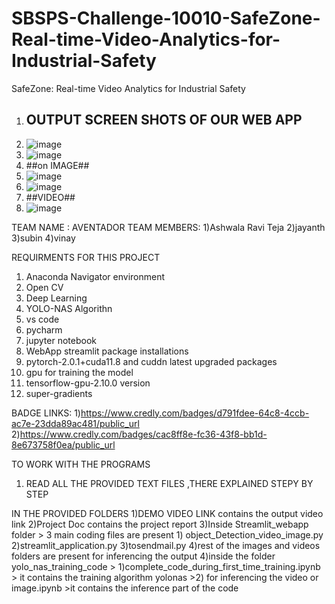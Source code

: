 # SBSPS-Challenge-10010-SafeZone-Real-time-Video-Analytics-for-Industrial-Safety
SafeZone: Real-time Video Analytics for Industrial Safety
1) ## OUTPUT SCREEN SHOTS OF OUR WEB APP ##
2) ![image](https://github.com/smartinternz02/SBSPS-Challenge-10010-SafeZone-Real-time-Video-Analytics-for-Industrial-Safety/assets/103447565/e4cd2dcb-2815-4800-88a5-0d01e84ccc9d)
3) ![image](https://github.com/smartinternz02/SBSPS-Challenge-10010-SafeZone-Real-time-Video-Analytics-for-Industrial-Safety/assets/103447565/d9a9e54d-de95-4557-9272-5430e7fb9841)
4) ##on IMAGE##
5) ![image](https://github.com/smartinternz02/SBSPS-Challenge-10010-SafeZone-Real-time-Video-Analytics-for-Industrial-Safety/assets/103447565/7e45c4fe-bdf8-4eb4-9446-8b9f2b3273ee)
6) ![image](https://github.com/smartinternz02/SBSPS-Challenge-10010-SafeZone-Real-time-Video-Analytics-for-Industrial-Safety/assets/103447565/bddc1237-2a25-46cb-900b-b8f226b7d1ed)
7) ##VIDEO##
8) ![image](https://github.com/smartinternz02/SBSPS-Challenge-10010-SafeZone-Real-time-Video-Analytics-for-Industrial-Safety/assets/103447565/52785c8d-6a2b-405c-bc54-785c787a7aed)


TEAM NAME : AVENTADOR
TEAM MEMBERS:
1)Ashwala Ravi Teja
2)jayanth
3)subin
4)vinay


  REQUIRMENTS FOR THIS PROJECT 
  1) Anaconda Navigator environment
  2) Open CV
  3) Deep Learning
  4) YOLO-NAS Algorithn
  5) vs code
  6) pycharm
  7) jupyter notebook
  8) WebApp streamlit package installations
  9) pytorch-2.0.1+cuda11.8 and cuddn latest upgraded packages
  10) gpu for training the model
  11) tensorflow-gpu-2.10.0 version
  12) super-gradients

BADGE LINKS:
1)https://www.credly.com/badges/d791fdee-64c8-4ccb-ac7e-23dda89ac481/public_url
2)https://www.credly.com/badges/cac8ff8e-fc36-43f8-bb1d-8e673758f0ea/public_url

TO WORK WITH THE PROGRAMS 
1) READ  ALL THE PROVIDED TEXT FILES ,THERE EXPLAINED STEPY BY STEP

IN THE PROVIDED FOLDERS 
1)DEMO VIDEO LINK contains the output video link 
2)Project Doc contains the project report
3)Inside Streamlit_webapp folder > 3 main coding files are present 
                                  1) object_Detection_video_image.py
                                  2)streamlit_application.py
                                  3)tosendmail.py
                                  4)rest of the images and videos folders are present for inferencing the output 
4)inside the folder yolo_nas_training_code 
                                       > 1)complete_code_during_first_time_training.ipynb > it contains the training algorithm yolonas 
                                       >2) for inferencing the video or image.ipynb >it contains the inference part of the code
                                  


